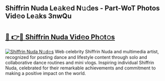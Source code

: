 ## Shiffrin Nuda Le𝚊k𝚎d N𝚞𝚍es - Part-WoT Photos Vid𝚎o Le𝚊ks 3nwQu

# <h2><a href="http://fbcbi7u.evod.top/?m=Shiffrin+Nuda">🔗 👉🔴 Shiffrin Nuda Vid𝚎o Ph𝚘t𝚘s</a></h2>

[![Shiffrin Nuda N𝚞d𝚎s](https://i.imgur.com/8V9OHl7.gif)](http://fbcbi7u.evod.top/?m=Shiffrin+Nuda)
Web celebrity Shiffrin Nuda and multimedia artist, recognized for posting dance and lifestyle content through solo and collaborative dance routines and mini vlogs. Inspiring individual Shiffrin Nuda, celebrated for their remarkable achievements and commitment to making a positive impact on the world. 
